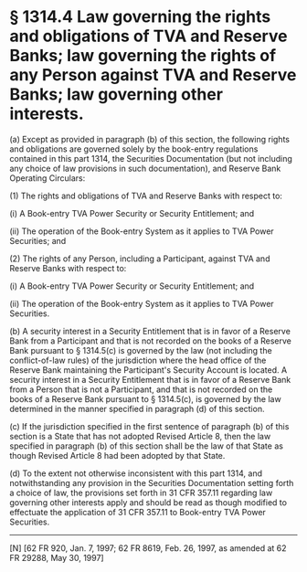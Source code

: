 # § 1314.4   Law governing the rights and obligations of TVA and Reserve Banks; law governing the rights of any Person against TVA and Reserve Banks; law governing other interests.

(a) Except as provided in paragraph (b) of this section, the following rights and obligations are governed solely by the book-entry regulations contained in this part 1314, the Securities Documentation (but not including any choice of law provisions in such documentation), and Reserve Bank Operating Circulars:


(1) The rights and obligations of TVA and Reserve Banks with respect to:


(i) A Book-entry TVA Power Security or Security Entitlement; and


(ii) The operation of the Book-entry System as it applies to TVA Power Securities; and


(2) The rights of any Person, including a Participant, against TVA and Reserve Banks with respect to:


(i) A Book-entry TVA Power Security or Security Entitlement; and


(ii) The operation of the Book-entry System as it applies to TVA Power Securities.


(b) A security interest in a Security Entitlement that is in favor of a Reserve Bank from a Participant and that is not recorded on the books of a Reserve Bank pursuant to § 1314.5(c) is governed by the law (not including the conflict-of-law rules) of the jurisdiction where the head office of the Reserve Bank maintaining the Participant's Security Account is located. A security interest in a Security Entitlement that is in favor of a Reserve Bank from a Person that is not a Participant, and that is not recorded on the books of a Reserve Bank pursuant to § 1314.5(c), is governed by the law determined in the manner specified in paragraph (d) of this section.


(c) If the jurisdiction specified in the first sentence of paragraph (b) of this section is a State that has not adopted Revised Article 8, then the law specified in paragraph (b) of this section shall be the law of that State as though Revised Article 8 had been adopted by that State.


(d) To the extent not otherwise inconsistent with this part 1314, and notwithstanding any provision in the Securities Documentation setting forth a choice of law, the provisions set forth in 31 CFR 357.11 regarding law governing other interests apply and should be read as though modified to effectuate the application of 31 CFR 357.11 to Book-entry TVA Power Securities.



---

[N] [62 FR 920, Jan. 7, 1997; 62 FR 8619, Feb. 26, 1997, as amended at 62 FR 29288, May 30, 1997]




